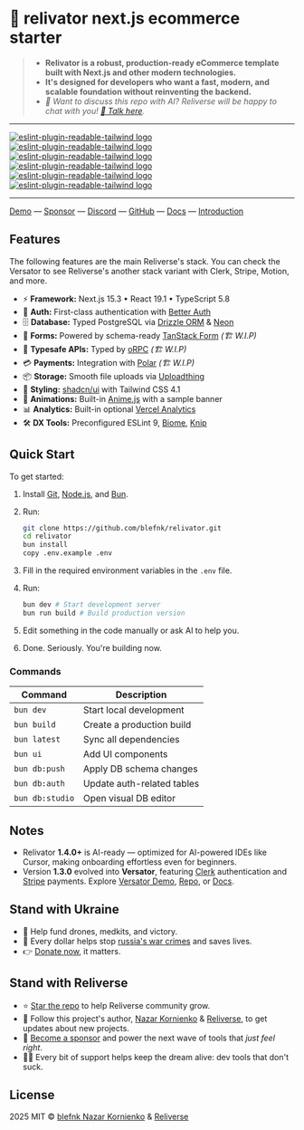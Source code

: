 # 🏬 relivator next.js ecommerce starter

> - **Relivator is a robust, production-ready eCommerce template built with Next.js and other modern technologies.**
> - **It's designed for developers who want a fast, modern, and scalable foundation without reinventing the backend.**
> - _🤖 Want to discuss this repo with AI? Reliverse will be happy to chat with you! [💬 Talk here](https://reliverse.org/projects/blefnk/relivator-nextjs-template?chat=true)._
<!-- > - 🎧 _Prefer listening than reading?_ Reliverse Deep Dive on Relivator is live! [▶️ Listen here](./docs/podcast-relivator.mp3). -->

---

<div align="left">
  <a alt="GitHub license" href="https://github.com/blefnk/relivator/blob/main/LICENSE">
    <picture>
      <source media="(prefers-color-scheme: dark)" srcset="https://img.shields.io/github/license/blefnk/relivator?style=flat-square&labelColor=32363B&color=ffffff">
      <source media="(prefers-color-scheme: light)" srcset="https://img.shields.io/github/license/blefnk/relivator?style=flat-square&labelColor=EBEEF2&color=000000">
      <img alt="eslint-plugin-readable-tailwind logo" src="https://img.shields.io/github/license/blefnk/relivator?style=flat-square&labelColor=EBEEF2&color=000000">
    </picture>
  </a>
  <a alt="npm version" href="https://www.npmjs.com/package/eslint-plugin-readable-tailwind?activeTab=versions">
    <picture>
      <source media="(prefers-color-scheme: dark)" srcset="https://img.shields.io/npm/v/eslint-plugin-readable-tailwind?style=flat-square&labelColor=32363B&color=ffffff">
      <source media="(prefers-color-scheme: light)" srcset="https://img.shields.io/npm/v/eslint-plugin-readable-tailwind?style=flat-square&labelColor=EBEEF2&color=000000">
      <img alt="eslint-plugin-readable-tailwind logo" src="https://img.shields.io/npm/v/eslint-plugin-readable-tailwind?style=flat-square&labelColor=EBEEF2&color=000000">
    </picture>
  </a>
  <a alt="GitHub issues" href="https://github.com/blefnk/relivator/issues">
    <picture>
      <source media="(prefers-color-scheme: dark)" srcset="https://img.shields.io/github/issues/blefnk/relivator?style=flat-square&labelColor=32363B&color=ffffff">
      <source media="(prefers-color-scheme: light)" srcset="https://img.shields.io/github/issues/blefnk/relivator?style=flat-square&labelColor=EBEEF2&color=000000">
      <img alt="eslint-plugin-readable-tailwind logo" src="https://img.shields.io/github/issues/blefnk/relivator?style=flat-square&labelColor=EBEEF2&color=000000">
    </picture>
  </a>
  <a alt="npm total downloads" href="https://www.npmjs.com/package/eslint-plugin-readable-tailwind?activeTab=readme">
    <picture>
      <source media="(prefers-color-scheme: dark)" srcset="https://img.shields.io/npm/dt/eslint-plugin-readable-tailwind?style=flat-square&labelColor=32363B&color=ffffff">
      <source media="(prefers-color-scheme: light)" srcset="https://img.shields.io/npm/dt/eslint-plugin-readable-tailwind?style=flat-square&labelColor=EBEEF2&color=000000">
      <img alt="eslint-plugin-readable-tailwind logo" src="https://img.shields.io/npm/dt/eslint-plugin-readable-tailwind?style=flat-square&labelColor=EBEEF2&color=000000">
    </picture>
  </a>
  <a alt="GitHub repo stars" href="https://github.com/blefnk/relivator/stargazers">
    <picture>
      <source media="(prefers-color-scheme: dark)" srcset="https://img.shields.io/github/stars/blefnk/relivator?style=flat-square&labelColor=32363B&color=ffffff">
      <source media="(prefers-color-scheme: light)" srcset="https://img.shields.io/github/stars/blefnk/relivator?style=flat-square&labelColor=EBEEF2&color=000000">
      <img alt="eslint-plugin-readable-tailwind logo" src="https://img.shields.io/github/stars/blefnk/relivator?style=flat-square&labelColor=EBEEF2&color=000000">
    </picture>
  </a>
  <a alt="GitHub workflow status" href="https://github.com/blefnk/relivator/actions?query=workflow%3ACI">
    <picture>
      <source media="(prefers-color-scheme: dark)" srcset="https://img.shields.io/github/actions/workflow/status/blefnk/relivator/ci.yml?event=push&style=flat-square&labelColor=32363B&color=ffffff">
      <source media="(prefers-color-scheme: light)" srcset="https://img.shields.io/github/actions/workflow/status/blefnk/relivator/ci.yml?event=push&style=flat-square&labelColor=EBEEF2&color=000000">
      <img alt="eslint-plugin-readable-tailwind logo" src="https://img.shields.io/github/actions/workflow/status/blefnk/relivator/ci.yml?event=push&style=flat-square&labelColor=EBEEF2&color=000000">
    </picture>
  </a>
</div>

---

[Demo](https://relivator.com) — [Sponsor](https://github.com/sponsors/blefnk) — [Discord](https://discord.gg/Pb8uKbwpsJ) — [GitHub](https://github.com/blefnk/relivator) — [Docs](https://deepwiki.com/blefnk/relivator-nextjs-template) — [Introduction](https://blefnk.reliverse.org/my-projects/relivator)

## Features

The following features are the main Reliverse's stack. You can check the Versator to see Reliverse's another stack variant with Clerk, Stripe, Motion, and more.

- ⚡ **Framework:** Next.js 15.3 • React 19.1 • TypeScript 5.8
- 🔐 **Auth:** First-class authentication with [Better Auth](https://better-auth.com)
- 🗄️ **Database:** Typed PostgreSQL via [Drizzle ORM](https://orm.drizzle.team) & [Neon](https://neon.tech)
- 📄 **Forms:** Powered by schema-ready [TanStack Form](https://tanstack.com/form) _(🏗️ W.I.P)_
- 📄 **Typesafe APIs:** Typed by [oRPC](https://orpc.unnoq.com) _(🏗️ W.I.P)_
- 💳 **Payments:** Integration with [Polar](https://polar.sh) _(🏗️ W.I.P)_
- 📦 **Storage:** Smooth file uploads via [Uploadthing](https://uploadthing.com)
- 🎨 **Styling:** [shadcn/ui](https://ui.shadcn.com) with Tailwind CSS 4.1
- 🦄 **Animations:** Built-in [Anime.js](https://animejs.com) with a sample banner
- 📊 **Analytics:** Built-in optional [Vercel Analytics](https://vercel.com/docs/analytics)
- 🛠️ **DX Tools:** Preconfigured ESLint 9, [Biome](https://biomejs.dev), [Knip](https://knip.dev)

## Quick Start

To get started:

1. Install [Git](https://git-scm.com), [Node.js](https://nodejs.org), and [Bun](https://bun.sh).
2. Run:

   ```bash
   git clone https://github.com/blefnk/relivator.git
   cd relivator
   bun install
   copy .env.example .env
   ```

3. Fill in the required environment variables in the `.env` file.
4. Run:

   ```bash
   bun dev # Start development server
   bun run build # Build production version
   ```

5. Edit something in the code manually or ask AI to help you.
6. Done. Seriously. You're building now.

<!-- 
2. Run:
   ```bash
   bun i -g @reliverse/cli
   reliverse cli
   ```
3. Select **"Create a new project"**.
4. Follow prompts to configure your store.
-->

### Commands

| Command         | Description                    |
|-----------------|--------------------------------|
| `bun dev`       | Start local development        |
| `bun build`     | Create a production build      |
| `bun latest`    | Sync all dependencies          |
| `bun ui`        | Add UI components              |
| `bun db:push`   | Apply DB schema changes        |
| `bun db:auth`   | Update auth-related tables     |
| `bun db:studio` | Open visual DB editor          |

## Notes

- Relivator **1.4.0+** is AI-ready — optimized for AI-powered IDEs like Cursor, making onboarding effortless even for beginners.
- Version **1.3.0** evolved into **Versator**, featuring [Clerk](https://clerk.com) authentication and [Stripe](https://stripe.com) payments. Explore [Versator Demo](https://versator.relivator.com/en), [Repo](https://github.com/blefnk/versator), or [Docs](https://docs.reliverse.org/versator).

<!--
- ⚙️ **Instant setup**: Just run the CLI
- 🤖 **AI-Ready**: Optimized for tools like [Cursor](https://cursor.sh)
- 🧪 **Battle-tested stack**: Built for actual shipping, not just tutorial clout
- 💡 **Evolving fast**: Frequent updates, including Relivator's variants like [Versator](https://versator.relivator.com)
- -->

## Stand with Ukraine

- 💙 Help fund drones, medkits, and victory.
- 💛 Every dollar helps stop [russia's war crimes](https://war.ukraine.ua/russia-war-crimes) and saves lives.
- 👉 [Donate now](https://u24.gov.ua), it matters.

## Stand with Reliverse

- ⭐ [Star the repo](https://github.com/blefnk/relivator) to help Reliverse community grow.
- 🦄 Follow this project's author, [Nazar Kornienko](https://github.com/blefnk) & [Reliverse](https://github.com/reliverse), to get updates about new projects.
- 💖 [Become a sponsor](https://github.com/sponsors/blefnk) and power the next wave of tools that _just feel right_.
- 🧑‍🚀 Every bit of support helps keep the dream alive: dev tools that don't suck.

## License

2025 MIT © [blefnk Nazar Kornienko](https://github.com/blefnk) & [Reliverse](https://github.com/reliverse)
